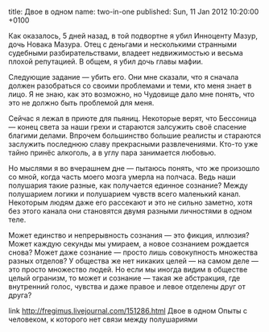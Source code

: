title: Двое в одном
name: two-in-one
published: Sun, 11 Jan 2012 10:20:00 +0100

Как оказалось, 5 дней назад, в той подвортне я убил Инноценту Мазур, дочь Новака Мазура. Отец с деньгами и несколькими странными судебными разбирательствами, владеет недвижимостью и весьма плохой репутацией. В общем, я убил дочь главы мафии.

Следующие задание — убить его. Они мне сказали, что я сначала должен разобраться со своими проблемами и теми, кто меня знает в лицо. Я не знаю, как это возможно, но Чудовище дало мне понять, что это не должно быть проблемой для меня.

Сейчас я лежал в приюте для пьяниц. Некоторые верят, что Бессоница — конец света за наши грехи и стараются залсужить своё спасение благими делами. Впрочем большинство большие реалисты и стараются заслужить последнюю славу прекрасными развлечениями. Кто-то уже тайно принёс алкоголь, а в углу пара занимается любовью.

Но мыслями я во вчерашнем дне — пытаюсь понять, что же произошло со мной, когда часть моего мозга умерла на полчаса. Ведь наши полушария такие разные, как получается единное сознание? Между полушарием логики и полушарием чувств всего маленький канал. Некоторым людям даже его рассекают и это не сильно заметно, хотя без этого канала они становятся двумя разными личностями в одном теле.

Может единство и непрерывность сознания — это фикция, иллюзия? Может каждую секунды мы умираем, а новое сознанием рождается снова? Может даже сознание — просто лишь совокупность множества разных отделов? У общества же нет никаких целей — на самом деле — это просто множество людей. Но если мы иногда видим в обществе целый огранизм, то может и сознание — такая же абстракция, где внутренний голос, чувства и даже правое и левое отделены друг от друга?

link
  http://fregimus.livejournal.com/151286.html
  Двое в одном
  Опыты с человеком, к которого нет связи между полушариями
